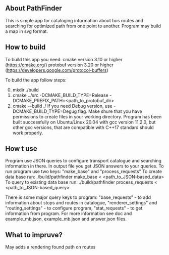About PathFinder
----------------

This is simple app for cataloging information about bus routes and
searching for optimized path from one point to another. Program may
build a map in svg format.

How to build
------------

To build this app you need:
cmake version 3.10 or higher (https://cmake.org/)
protobuf version 3.20 or higher (https://developers.google.com/protocol-buffers)

To build the app follow steps:

0. mkdir ./build
1. cmake ../src -DCMAKE_BUILD_TYPE=Release -DCMAKE_PREFIX_PATH=<path_to_protobuf_dir>
2. cmake --build ./
If you need Debug version, use -DCMAKE_BUILD_TYPE=Degug flag.
Make shure that you have permissions to create files in your working
directory.
Program has been built successfully on Ubuntu/Linux 20.04 with
gcc version 11.2.0, but other gcc versions, that are compatible with C++17
standard should work properly.

How t use
---------

Program use JSON queries to configure transport catalogue and searching
information in there. In output file you get JSON answers to your queries.
To run program use two keys: "make_base" and "process_requests"
To create data base run:
./build/pathfinder make_base < <path_to_JSON-based_data> 
To query to existing data base run:
./build/pathfinder process_requests < <path_to_JSON-based_query> 

There is some major query keys to program: "base_requests" - to add
information about stops and routes in catalogue, "renderer_settings" and
"routing_settings" - to configure program, "stat_requests" - to get
information from program.
For more information see doc and example_mb.json, example_mb.json and answer.json
files.

What to impruve?
---------------

May adds a rendering found path on routes
